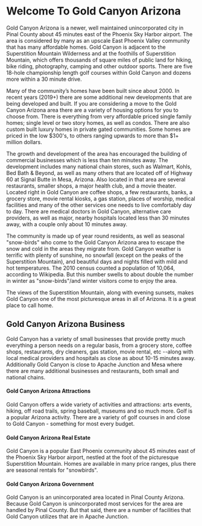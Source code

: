 # Welcome To Gold Canyon Arizona

Gold Canyon Arizona is a newer, well maintained unincorporated city in Pinal County about 45 minutes east of the Phoenix Sky Harbor airport. The area is considered by many as an upscale East Phoenix Valley community that has many affordable homes. Gold Canyon is adjacent to the Superstition Mountain Wilderness and at the foothills of Superstition Mountain, which offers thousands of square miles of public land for hiking, bike riding, photography, camping and other outdoor sports. There are five 18-hole championship length golf courses within Gold Canyon and dozens more within a 30 minute drive.

Many of the community’s homes have been built since about 2000. In recent years (2019+) there are some additional new developments that are being developed and built. If you are considering a move to the Gold Canyon Arizona area there are a variety of housing options for you to choose from. There is everything from very affordable priced single family homes; single level or two story homes, as well as condos. There are also custom built luxury homes in private gated communities. Some homes are priced in the low $300's, to others ranging upwards to more than $1+ million dollars.

The growth and development of the area has encouraged the building of commercial businesses which is less than ten minutes away. The development includes many national chain stores, such as Walmart, Kohls, Bed Bath & Beyond, as well as many others that are located off of Highway 60 at Signal Butte in Mesa, Arizona. Also located in that area are several restaurants, smaller shops, a major health club, and a movie theater. Located right in Gold Canyon are coffee shops, a few restaurants, banks, a grocery store, movie rental kiosks, a gas station, places of worship, medical facilities and many of the other services one needs to live comfortably day to day. There are medical doctors in Gold Canyon, alternative care providers, as well as major, nearby hospitals located less than 30 minutes away, with a couple only about 10 minutes away.

The community is made up of year round residents, as well as seasonal "snow-birds" who come to the Gold Canyon Arizona area to escape the snow and cold in the areas they migrate from. Gold Canyon weather is terrific with plenty of sunshine, no snowfall (except on the peaks of the Superstition Mountain), and beautiful days and nights filled with mild and hot temperatures. The 2010 census counted a population of 10,064, according to Wikipedia. But this number swells to about double the number in winter as "snow-birds"/and winter visitors come to enjoy the area.

The views of the Superstition Mountain, along with evening sunsets, makes Gold Canyon one of the most picturesque areas in all of Arizona. It is a great place to call home.

## Gold Canyon Arizona Business

Gold Canyon has a variety of small businesses that provide pretty much everything a person needs on a regular basis, from a grocery store, coffee shops, restaurants, dry cleaners, gas station, movie rental, etc --along with local medical providers and hospitals as close as about 10-15 minutes away. Additionally Gold Canyon is close to Apache Junction and Mesa where there are many additional businesses and restaurants, both small and national chains.

#### Gold Canyon Arizona Attractions

Gold Canyon offers a wide variety of activities and attractions: arts events, hiking, off road trails, spring baseball, museums and so much more. Golf is a popular Arizona activity. There are a variety of golf courses in and close to Gold Canyon - something for most every budget.

#### Gold Canyon Arizona Real Estate

Gold Canyon is a popular East Phoenix community about 45 minutes east of the Phoenix Sky Harbor airport, nestled at the foot of the picturesque Superstition Mountain. Homes are available in many price ranges, plus there are seasonal rentals for "snowbirds".

#### Gold Canyon Arizona Government

Gold Canyon is an unincorporated area located in Pinal County Arizona. Because Gold Canyon is unincorporated most services for the area are handled by Pinal County. But that said, there are a number of facilities that Gold Canyon utilizes that are in Apache Junction.